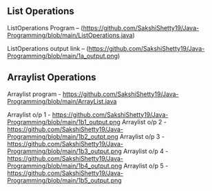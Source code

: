 ## List Operations
ListOperations Program – (https://github.com/SakshiShetty19/Java-Programming/blob/main/ListOperations.java)

ListOperations output link – (https://github.com/SakshiShetty19/Java-Programming/blob/main/1a_output.png)
## Arraylist Operations
Arraylist program - https://github.com/SakshiShetty19/Java-Programming/blob/main/ArrayList.java

Arraylist o/p 1 - https://github.com/SakshiShetty19/Java-Programming/blob/main/1b1_output.png
Arraylist o/p 2 - https://github.com/SakshiShetty19/Java-Programming/blob/main/1b2_outpt.png
Arraylist o/p 3 - https://github.com/SakshiShetty19/Java-Programming/blob/main/1b3_output.png
Arraylist o/p 4 - https://github.com/SakshiShetty19/Java-Programming/blob/main/1b4_output.png
Arraylist o/p 5 - https://github.com/SakshiShetty19/Java-Programming/blob/main/1b5_output.png
